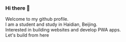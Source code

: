 ### Hi there 👋
Welcome to my github profile.  
I am a student and study in Haidian, Beijing.  
Interested in building websites and develop PWA apps.  
Let's build from here
<!--
**xuanxuan1231/xuanxuan1231** is a ✨ _special_ ✨ repository because its `README.md` (this file) appears on your GitHub profile.

Here are some ideas to get you started:

- 🔭 I’m currently working on ...
- 🌱 I’m currently learning ...
- 👯 I’m looking to collaborate on ...
- 🤔 I’m looking for help with ...
- 💬 Ask me about ...
- 📫 How to reach me: ...
- 😄 Pronouns: ...
- ⚡ Fun fact: ...
-->
